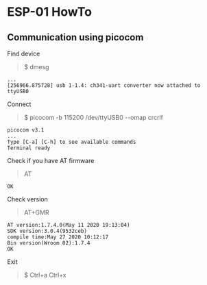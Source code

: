 # ESP-01 HowTo

## Communication using picocom

Find device  
>$ dmesg

    ...
    [256966.875728] usb 1-1.4: ch341-uart converter now attached to ttyUSB0

Connect  
>$ picocom -b 115200 /dev/ttyUSB0 --omap crcrlf  

    picocom v3.1
    ...
    Type [C-a] [C-h] to see available commands
    Terminal ready

Check if you have AT firmware  
>AT

    OK

Check version  

>AT+GMR

    AT version:1.7.4.0(May 11 2020 19:13:04)
    SDK version:3.0.4(9532ceb)
    compile time:May 27 2020 10:12:17
    Bin version(Wroom 02):1.7.4
    OK

Exit  

>$ Ctrl+a Ctrl+x
